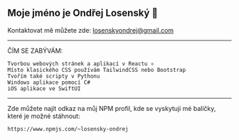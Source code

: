 Moje jméno je Ondřej Losenský 👋
---------------------------------

Kontaktovat mě můžete zde: losenskyondrej@gmail.com
______________________________________________________
  ČÍM SE ZABÝVÁM:

    Tvorbou webových stránek a aplikací v Reactu ⚛️
    Místo klasického CSS používám TailwindCSS nebo Bootstrap
    Tvořím také scripty v Pythonu
    Windows aplikace pomocí C#
    iOS aplikace ve SwiftUI
  
______________________________________________________

Zde můžete najít odkaz na můj NPM profil, kde se vyskytují mé balíčky, které je možné stáhnout:
  
    https://www.npmjs.com/~losensky-ondrej

